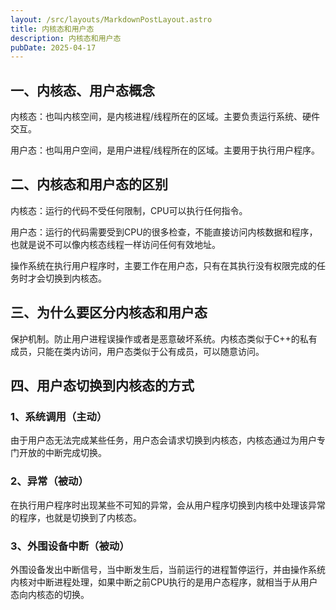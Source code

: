 ```yaml
---
layout: /src/layouts/MarkdownPostLayout.astro
title: 内核态和用户态
description: 内核态和用户态
pubDate: 2025-04-17
---
```

## 一、内核态、用户态概念

内核态：也叫内核空间，是内核进程/线程所在的区域。主要负责运行系统、硬件交互。

用户态：也叫用户空间，是用户进程/线程所在的区域。主要用于执行用户程序。

## 二、内核态和用户态的区别

内核态：运行的代码不受任何限制，CPU可以执行任何指令。

用户态：运行的代码需要受到CPU的很多检查，不能直接访问内核数据和程序，也就是说不可以像内核态线程一样访问任何有效地址。

操作系统在执行用户程序时，主要工作在用户态，只有在其执行没有权限完成的任务时才会切换到内核态。

## 三、为什么要区分内核态和用户态

保护机制。防止用户进程误操作或者是恶意破坏系统。内核态类似于C++的私有成员，只能在类内访问，用户态类似于公有成员，可以随意访问。

## 四、用户态切换到内核态的方式

### 1、系统调用（主动）

由于用户态无法完成某些任务，用户态会请求切换到内核态，内核态通过为用户专门开放的中断完成切换。

### 2、异常（被动）

在执行用户程序时出现某些不可知的异常，会从用户程序切换到内核中处理该异常的程序，也就是切换到了内核态。

### 3、外围设备中断（被动）

外围设备发出中断信号，当中断发生后，当前运行的进程暂停运行，并由操作系统内核对中断进程处理，如果中断之前CPU执行的是用户态程序，就相当于从用户态向内核态的切换。